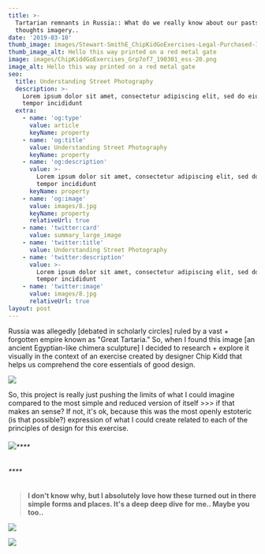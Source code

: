 ```yaml
---
title: >-
  Tartarian remnants in Russia:: What do we really know about our pasts? Deep
  thoughts imagery..
date: '2019-03-10'
thumb_image: images/Stewart-SmithE_ChipKidGoExercises-Legal-Purchased-Image_800px.jpg
thumb_image_alt: Hello this way printed on a red metal gate
image: images/ChipKiddGoExercises_Grp7of7_190301_ess-20.png
image_alt: Hello this way printed on a red metal gate
seo:
  title: Understanding Street Photography
  description: >-
    Lorem ipsum dolor sit amet, consectetur adipiscing elit, sed do eiusmod
    tempor incididunt
  extra:
    - name: 'og:type'
      value: article
      keyName: property
    - name: 'og:title'
      value: Understanding Street Photography
      keyName: property
    - name: 'og:description'
      value: >-
        Lorem ipsum dolor sit amet, consectetur adipiscing elit, sed do eiusmod
        tempor incididunt
      keyName: property
    - name: 'og:image'
      value: images/8.jpg
      keyName: property
      relativeUrl: true
    - name: 'twitter:card'
      value: summary_large_image
    - name: 'twitter:title'
      value: Understanding Street Photography
    - name: 'twitter:description'
      value: >-
        Lorem ipsum dolor sit amet, consectetur adipiscing elit, sed do eiusmod
        tempor incididunt
    - name: 'twitter:image'
      value: images/8.jpg
      relativeUrl: true
layout: post
---
```

Russia was allegedly \[debated in scholarly circles] ruled by a vast + forgotten empire known as "Great Tartaria." So, when I found this image \[an ancient Egyptian-like chimera sculpture] I decided to research + explore it visually in the context of an exercise created by designer Chip Kidd that helps us comprehend the core essentials of good design.

![](https://preview--analog-smith21-3d50e.stackbit.dev/\_static/app-assets/ChipKiddGoExercises_Grp1of7\_190301\_ess-11-SMALL.png)

So, this project is really just pushing the limits of what I could imagine compared to the most simple and reduced version of itself >>> if that makes an sense? If not, it's ok, because this was the most openly estoteric (is that possible?) expression of what I could create related to each of the principles of design for this exercise.

###### ![](https://www.dropbox.com/s/23b8nzlj1f6ie01/ChipKiddGoExercises_Grp2of7\_190301\_ess-16-SMALL.png?raw=1)****

###### ****

> **I don't know why, but I absolutely love how these turned out in there simple forms and places. It's a deep deep dive for me.. Maybe you too..**



![](https://www.dropbox.com/s/bkb61slsdp81i3a/ChipKiddGoExercises_Grp3of7\_190301\_ess-17-SMALL.png?raw=1)



![](https://www.dropbox.com/s/4mfkt0hbh02443b/ChipKiddGoExercises_Grp4of7\_190301\_ess-18-SMALL.png?raw=1)
